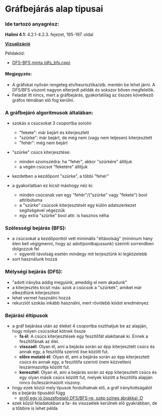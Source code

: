 # Gráfbejárás alap típusai

### Ide tartozó anyagrész:

**Halimi 4.1:** 4.2.1-4.2.3. fejezet, 195-197. oldal

**[Vizualizáció](https://visualgo.net/en/dfsbfs)**

Példakód:

- [DFS-BFS minta (dfs_bfs.cpp)](dfs_bfs.cpp)

#### Megjegyzés:

- A gráfokat nyilván rengeteg elv/heurisztika/stb. mentén be lehet járni. A DFS/BFS viszont nagyon elterjedt példák és sokszor bőven megfelelők.
- Feladat itt nincs, mert a gráfbejárás, gyakorlatilag az összes következő gráfos témában elő fog kerülni.

### A gráfbejáró algoritmusok általában:

- szokás a csúcsokat 3 csoportba sorolni
    - "fekete": már bejárt és kiterjesztett
    - "szürke": már bejárt, de még nem (vagy nem teljesen) kiterjesztett
    - "fehér": még nem bejárt
- "szürke" csúcs kiterjesztése:
    - minden szomszédra: ha "fehér", akkor "szürkére" állítjuk
    - a végén  csúcsot "feketére" állítjuk
- kezdetben a kezdőpont "szürke", a többi "fehér"

- a gyakorlatban ez kicsit máshogy néz ki:
    - minden csúcsnak van egy "fehér"/("szürke" vagy "fekete") bool attribútuma
    - a "szürke" csúcsok kiterjesztését egy külön adatszerkezet segítségével végezzük
    - egy extra "szürke" bool attr. is hasznos néha

### Szélességi bejárás (BFS):

- a csúcsokat a kezdőponttól vett minimális "éltávolság" (minimum hány élen kell végigmenni, hogy az adottpontbajussunk) szerinti sorrendben dolgozzuk fel
    - egyenlő távolság esetén mindegy mit terjesztünk ki legközelebb
- sort használunk hozzá

### Mélységi bejárás (DFS):

- "adott irányba addig megyünk, ameddig el nem akadunk"
- a kiterjesztés kicsit más: azok a csúcsok a "szürkék", amiket már elkezdtünk kiterjeszteni
- lehet vermet használni hozzá
- rekurziót szokás inkább használni, mert rövidebb kódot eredményez

### Bejárási éltípusok

- a gráf bejárása után az éleket 4 csoportba oszthatjuk be az alapján, hogy milyen csúcsokat kötnek össze
    - **fa él**: A csúcs kiterjesztések egy feszítőfát alakítanak ki. Ennek a feszítőfának az élei.
    - **visszaél**: Olyan él, ami a bejárás során az épp kiterjesztett csúcs és annak egy, a feszítőfa szerinti őse között fut.
    - **előre mutató él**: Olyan él, ami a bejárás során az épp kiterjesztett csúcs és annak egy, a feszítőfa szerinti (nem közvetlen) leszármazottja között fut.
    - **keresztél**: Olyan él, ami a bejárás során az épp kiterjesztett csúcs és egy olyan másik csúcs között fut, melyek között a feszítőfa alapján nincs ős/leszármazott viszony.
- hogy ezek közül mely típusok fordulhatnak elő, a gráf irányítottságától és a bejárás típusától függ
    - [erről egy jó összefoglaló DFS/BFS-re, szép színes ábrákkal :D](https://medium.com/@vikramsetty169/edge-types-in-graph-traversal-1c3545c61234)
- ezek közül feladatokban a fa- és visszaélek kerülnek elő gyakrabban, de a többire is lehet példa
